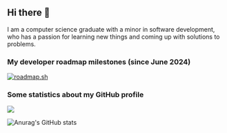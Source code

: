 ## Hi there 👋
I am a computer science graduate with a minor in software development, who has a passion for learning new things and coming up with solutions to problems.

### My developer roadmap milestones (since June 2024)
[![roadmap.sh](https://roadmap.sh/card/wide/667840277dd4020aae74610a?variant=dark&roadmaps=java%2Cbackend%2Ccomputer-science%2Csql)](https://roadmap.sh)

### Some statistics about my GitHub profile
![](https://komarev.com/ghpvc/?username=raczmirko&style=for-the-badge&color=blueviolet&abbreviated=true)

![Anurag's GitHub stats](https://github-readme-stats.vercel.app/api?username=raczmirko&show_icons=true&theme=blue-green)

<!--
**raczmirko/raczmirko** is a ✨ _special_ ✨ repository because its `README.md` (this file) appears on your GitHub profile.

Here are some ideas to get you started:

- 🔭 I’m currently working on ...
- 🌱 I’m currently learning ...
- 👯 I’m looking to collaborate on ...
- 🤔 I’m looking for help with ...
- 💬 Ask me about ...
- 📫 How to reach me: ...
- 😄 Pronouns: ...
- ⚡ Fun fact: ...
-->
